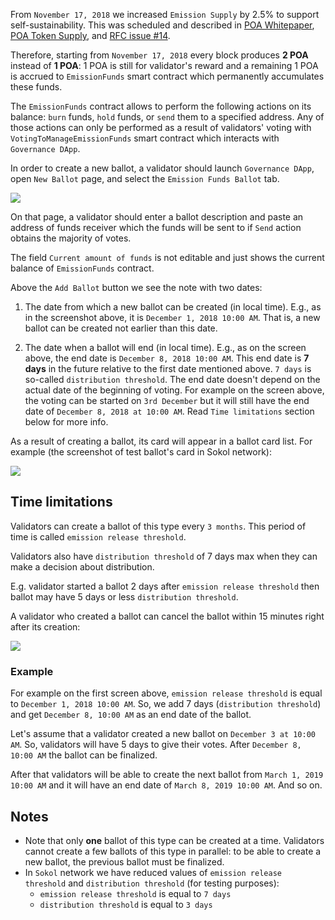 From `November 17, 2018` we increased `Emission Supply` by 2.5% to support self-sustainability. This was scheduled and described in [POA Whitepaper](https://github.com/poanetwork/wiki/wiki/POA-Network-Whitepaper#economy), [POA Token Supply](https://github.com/poanetwork/wiki/wiki/POA-Token-Supply#after-the-core-launch), and [RFC issue #14](https://github.com/poanetwork/RFC/issues/14).

Therefore, starting from `November 17, 2018` every block produces **2 POA** instead of **1 POA**: 1 POA is still for validator's reward and a remaining 1 POA is accrued to `EmissionFunds` smart contract which permanently accumulates these funds.

The `EmissionFunds` contract allows to perform the following actions on its balance: `burn` funds, `hold` funds, or `send` them to a specified address. Any of those actions can only be performed as a result of validators' voting with `VotingToManageEmissionFunds` smart contract which interacts with `Governance DApp`.

In order to create a new ballot, a validator should launch `Governance DApp`, open `New Ballot` page, and select the `Emission Funds Ballot` tab.

![](https://raw.githubusercontent.com/poanetwork/wiki/master/assets/imgs/manage-emission-funds/new-ballot.png)

On that page, a validator should enter a ballot description and paste an address of funds receiver which the funds will be sent to if `Send` action obtains the majority of votes.

The field `Current amount of funds` is not editable and just shows the current balance of `EmissionFunds` contract.

Above the `Add Ballot` button we see the note with two dates:

1) The date from which a new ballot can be created (in local time). E.g., as in the screenshot above, it is `December 1, 2018 10:00 AM`. That is, a new ballot can be created not earlier than this date.

2) The date when a ballot will end (in local time). E.g., as on the screen above, the end date is `December 8, 2018 10:00 AM`. This end date is **7 days** in the future relative to the first date mentioned above. `7 days` is so-called `distribution threshold`. The end date doesn't depend on the actual date of the beginning of voting. For example on the screen above, the voting can be started on `3rd December` but it will still have the end date of `December 8, 2018 at 10:00 AM`. Read `Time limitations` section below for more info.

As a result of creating a ballot, its card will appear in a ballot card list. For example (the screenshot of test ballot's card in Sokol network):

![](https://raw.githubusercontent.com/poanetwork/wiki/master/assets/imgs/manage-emission-funds/ballot-card.png)

## Time limitations

Validators can create a ballot of this type every `3 months`. This period of time is called `emission release threshold`.

Validators also have `distribution threshold` of 7 days max when they can make a decision about distribution.

E.g. validator started a ballot 2 days after `emission release threshold` then ballot may have 5 days or less `distribution threshold`.

A validator who created a ballot can cancel the ballot within 15 minutes right after its creation:

![](https://raw.githubusercontent.com/poanetwork/wiki/master/assets/imgs/manage-emission-funds/cancel-ballot.png)

### Example

For example on the first screen above, `emission release threshold` is equal to `December 1, 2018 10:00 AM`. So, we add 7 days (`distribution threshold`) and get `December 8, 10:00 AM` as an end date of the ballot.

Let's assume that a validator created a new ballot on `December 3 at 10:00 AM`. So, validators will have 5 days to give their votes. After `December 8, 10:00 AM` the ballot can be finalized.

After that validators will be able to create the next ballot from `March 1, 2019 10:00 AM` and it will have an end date of `March 8, 2019 10:00 AM`. And so on.

## Notes
- Note that only **one** ballot of this type can be created at a time. Validators cannot create a few ballots of this type in parallel: to be able to create a new ballot, the previous ballot must be finalized.
- In `Sokol` network we have reduced values of `emission release threshold` and `distribution threshold` (for testing purposes):
    * `emission release threshold` is equal to `7 days`
    * `distribution threshold` is equal to `3 days`